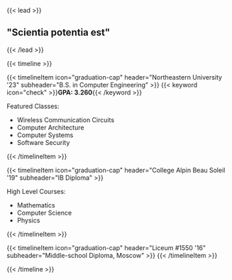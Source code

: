 ---
---

{{< lead >}}
## "Scientia potentia est"
{{< /lead >}}


{{< timeline >}}

{{< timelineItem icon="graduation-cap" header="Northeastern University '23" subheader="B.S. in Computer Engineering" >}}
{{< keyword icon="check" >}}**GPA: 3.260**{{< /keyword >}}
<p>Featured Classes:</p>
<ul>
  <li>Wireless Communication Circuits</li>
  <li>Computer Architecture</li>
  <li>Computer Systems</li>
  <li>Software Security</li>
</ul>

{{< /timelineItem >}}

{{< timelineItem icon="graduation-cap" header="College Alpin Beau Soleil '19" subheader="IB Diploma" >}}
<p>High Level Courses:</p>
<ul>
  <li>Mathematics</li>
  <li>Computer Science</li>
  <li>Physics</li>
</ul>
{{< /timelineItem >}}

{{< timelineItem icon="graduation-cap" header="Liceum #1550 '16" subheader="Middle-school Diploma, Moscow" >}}
{{< /timelineItem >}}

{{< /timeline >}}

